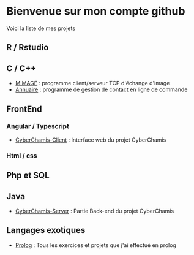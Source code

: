 # Bienvenue sur mon compte github
Voici la liste de mes projets
## R / Rstudio

## C / C++
- [MIMAGE](https://github.com/mrsolarius/mimage_protocole) : programme client/serveur TCP d'échange d'image
- [Annuaire](https://github.com/l3miage-turcjul/Annuaire) : programme de gestion de contact en ligne de commande

## FrontEnd
### Angular / Typescript
- [CyberChamis-Client](https://github.com/mrsolarius/CyberChamis-Client) : Interface web du projet CyberChamis
### Html / css

## Php et SQL

## Java
- [CyberChamis-Server](https://github.com/mrsolarius/CyberChamis-Server) : Partie Back-end du projet CyberChamis

## Langages exotiques
- [Prolog](https://github.com/l3miage-turcjul/Prolog) : Tous les exercices et projets que j'ai effectué en prolog


<!--
**l3miage-turcjul/l3miage-turcjul** is a ✨ _special_ ✨ repository because its `README.md` (this file) appears on your GitHub profile.

Here are some ideas to get you started:

- 🔭 I’m currently working on ...
- 🌱 I’m currently learning ...
- 👯 I’m looking to collaborate on ...
- 🤔 I’m looking for help with ...
- 💬 Ask me about ...
- 📫 How to reach me: ...
- 😄 Pronouns: ...
- ⚡ Fun fact: ...
-->
